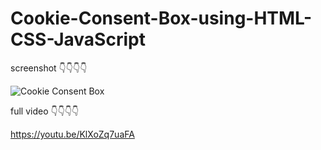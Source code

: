 # Cookie-Consent-Box-using-HTML-CSS-JavaScript

screenshot 👇👇👇👇

![Cookie Consent Box](https://user-images.githubusercontent.com/95895380/145510730-a9ee4384-0a35-4177-a94b-3172a9d76428.png)

full video 👇👇👇👇

https://youtu.be/KlXoZq7uaFA
